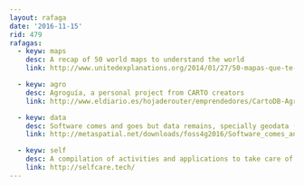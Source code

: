```yaml
---
layout: rafaga
date: '2016-11-15'
rid: 479
rafagas:
  - keyw: maps
    desc: A recap of 50 world maps to understand the world
    link: http://www.unitedexplanations.org/2014/01/27/50-mapas-que-te-ayudaran-a-comprender-el-mundo/

  - keyw: agro
    desc: Agroguía, a personal project from CARTO creators
    link: http://www.eldiario.es/hojaderouter/emprendedores/CartoDB-Agroguia-Javier_Santana-Javier_de_la_Torre-Sergio_Arias_0_477703277.html

  - keyw: data
    desc: Software comes and goes but data remains, specially geodata (PDF)
    link: http://metaspatial.net/downloads/foss4g2016/Software_comes_and_goes_Mind_the_Data_FOSS4G-talk-no-60_Arnulf-Christl.pdf

  - keyw: self
    desc: A compilation of activities and applications to take care of yourself via @bolosig
    link: http://selfcare.tech/
---
```








